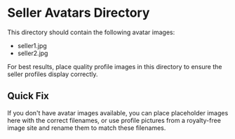 # Seller Avatars Directory

This directory should contain the following avatar images:
- seller1.jpg
- seller2.jpg

For best results, place quality profile images in this directory to ensure the seller profiles display correctly.

## Quick Fix
If you don't have avatar images available, you can place placeholder images here with the correct filenames, or use profile pictures from a royalty-free image site and rename them to match these filenames. 